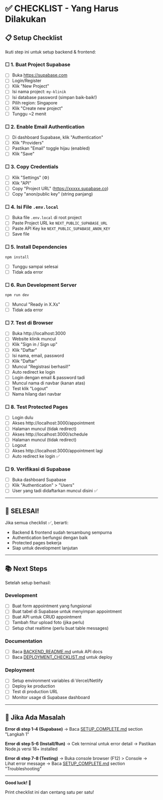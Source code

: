 # ✅ CHECKLIST - Yang Harus Dilakukan

## 📋 Setup Checklist

Ikuti step ini untuk setup backend & frontend:

### ☐ 1. Buat Project Supabase

- [ ] Buka https://supabase.com
- [ ] Login/Register
- [ ] Klik "New Project"
- [ ] Isi nama project: `my-klinik`
- [ ] Isi database password (simpan baik-baik!)
- [ ] Pilih region: Singapore
- [ ] Klik "Create new project"
- [ ] Tunggu ~2 menit

### ☐ 2. Enable Email Authentication

- [ ] Di dashboard Supabase, klik "Authentication"
- [ ] Klik "Providers"
- [ ] Pastikan "Email" toggle hijau (enabled)
- [ ] Klik "Save"

### ☐ 3. Copy Credentials

- [ ] Klik "Settings" (⚙️)
- [ ] Klik "API"
- [ ] Copy "Project URL" (https://xxxxx.supabase.co)
- [ ] Copy "anon/public key" (string panjang)

### ☐ 4. Isi File `.env.local`

- [ ] Buka file `.env.local` di root project
- [ ] Paste Project URL ke `NEXT_PUBLIC_SUPABASE_URL`
- [ ] Paste API Key ke `NEXT_PUBLIC_SUPABASE_ANON_KEY`
- [ ] Save file

### ☐ 5. Install Dependencies

```bash
npm install
```

- [ ] Tunggu sampai selesai
- [ ] Tidak ada error

### ☐ 6. Run Development Server

```bash
npm run dev
```

- [ ] Muncul "Ready in X.Xs"
- [ ] Tidak ada error

### ☐ 7. Test di Browser

- [ ] Buka http://localhost:3000
- [ ] Website klinik muncul
- [ ] Klik "Sign in / Sign up"
- [ ] Klik "Daftar"
- [ ] Isi nama, email, password
- [ ] Klik "Daftar"
- [ ] Muncul "Registrasi berhasil!"
- [ ] Auto redirect ke login
- [ ] Login dengan email & password tadi
- [ ] Muncul nama di navbar (kanan atas)
- [ ] Test klik "Logout"
- [ ] Nama hilang dari navbar

### ☐ 8. Test Protected Pages

- [ ] Login dulu
- [ ] Akses http://localhost:3000/appointment
- [ ] Halaman muncul (tidak redirect)
- [ ] Akses http://localhost:3000/schedule
- [ ] Halaman muncul (tidak redirect)
- [ ] Logout
- [ ] Akses http://localhost:3000/appointment lagi
- [ ] Auto redirect ke login ✅

### ☐ 9. Verifikasi di Supabase

- [ ] Buka dashboard Supabase
- [ ] Klik "Authentication" > "Users"
- [ ] User yang tadi didaftarkan muncul disini ✅

---

## 🎉 SELESAI!

Jika semua checklist ✅, berarti:

- Backend & frontend sudah tersambung sempurna
- Authentication berfungsi dengan baik
- Protected pages bekerja
- Siap untuk development lanjutan

---

## 📚 Next Steps

Setelah setup berhasil:

### Development

- [ ] Buat form appointment yang fungsional
- [ ] Buat tabel di Supabase untuk menyimpan appointment
- [ ] Buat API untuk CRUD appointment
- [ ] Tambah fitur upload foto (jika perlu)
- [ ] Setup chat realtime (perlu buat table messages)

### Documentation

- [ ] Baca [BACKEND_README.md](./BACKEND_README.md) untuk API docs
- [ ] Baca [DEPLOYMENT_CHECKLIST.md](./DEPLOYMENT_CHECKLIST.md) untuk deploy

### Deployment

- [ ] Setup environment variables di Vercel/Netlify
- [ ] Deploy ke production
- [ ] Test di production URL
- [ ] Monitor usage di Supabase dashboard

---

## 🐛 Jika Ada Masalah

**Error di step 1-4 (Supabase)**
→ Baca [SETUP_COMPLETE.md](./SETUP_COMPLETE.md) section "Langkah 1"

**Error di step 5-6 (Install/Run)**
→ Cek terminal untuk error detail
→ Pastikan Node.js versi 18+ installed

**Error di step 7-8 (Testing)**
→ Buka console browser (F12) > Console
→ Lihat error message
→ Baca [SETUP_COMPLETE.md](./SETUP_COMPLETE.md) section "Troubleshooting"

---

**Good luck! 🚀**

Print checklist ini dan centang satu per satu!
